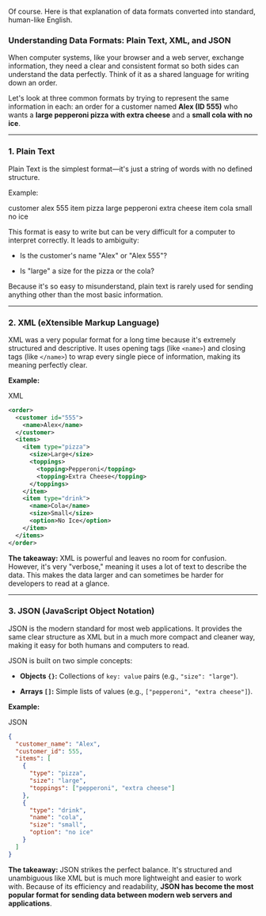Of course. Here is that explanation of data formats converted into standard, human-like English.

### **Understanding Data Formats: Plain Text, XML, and JSON**

When computer systems, like your browser and a web server, exchange information, they need a clear and consistent format so both sides can understand the data perfectly. Think of it as a shared language for writing down an order.

Let's look at three common formats by trying to represent the same information in each: an order for a customer named **Alex (ID 555)** who wants a **large pepperoni pizza with extra cheese** and a **small cola with no ice**.

---

### **1. Plain Text**

Plain Text is the simplest format—it's just a string of words with no defined structure.

Example:

customer alex 555 item pizza large pepperoni extra cheese item cola small no ice

This format is easy to write but can be very difficult for a computer to interpret correctly. It leads to ambiguity:

- Is the customer's name "Alex" or "Alex 555"?
    
- Is "large" a size for the pizza or the cola?
    

Because it's so easy to misunderstand, plain text is rarely used for sending anything other than the most basic information.

---

### **2. XML (eXtensible Markup Language)**

XML was a very popular format for a long time because it's extremely structured and descriptive. It uses opening tags (like `<name>`) and closing tags (like `</name>`) to wrap every single piece of information, making its meaning perfectly clear.

**Example:**

XML

```XML
<order>
  <customer id="555">
    <name>Alex</name>
  </customer>
  <items>
    <item type="pizza">
      <size>Large</size>
      <toppings>
        <topping>Pepperoni</topping>
        <topping>Extra Cheese</topping>
      </toppings>
    </item>
    <item type="drink">
      <name>Cola</name>
      <size>Small</size>
      <option>No Ice</option>
    </item>
  </items>
</order>
```

**The takeaway:** XML is powerful and leaves no room for confusion. However, it's very "verbose," meaning it uses a lot of text to describe the data. This makes the data larger and can sometimes be harder for developers to read at a glance.

---

### **3. JSON (JavaScript Object Notation)**

JSON is the modern standard for most web applications. It provides the same clear structure as XML but in a much more compact and cleaner way, making it easy for both humans and computers to read.

JSON is built on two simple concepts:

- **Objects `{}`:** Collections of `key: value` pairs (e.g., `"size": "large"`).
    
- **Arrays `[]`:** Simple lists of values (e.g., `["pepperoni", "extra cheese"]`).
    

**Example:**

JSON

```JSON
{
  "customer_name": "Alex",
  "customer_id": 555,
  "items": [
    {
      "type": "pizza",
      "size": "large",
      "toppings": ["pepperoni", "extra cheese"]
    },
    {
      "type": "drink",
      "name": "cola",
      "size": "small",
      "option": "no ice"
    }
  ]
}
```

**The takeaway:** JSON strikes the perfect balance. It's structured and unambiguous like XML but is much more lightweight and easier to work with. Because of its efficiency and readability, **JSON has become the most popular format for sending data between modern web servers and applications**.